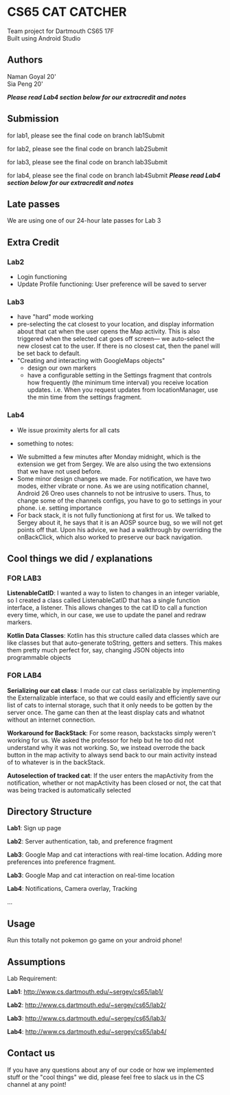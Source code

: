 # CS65 CAT CATCHER

Team project for Dartmouth CS65 17F <br>
Built using Android Studio

## Authors
Naman Goyal 20'<br>
Sia Peng 20'

***Please read Lab4 section below for our extracredit and notes***

## Submission

for lab1, please see the final code on branch lab1Submit

for lab2, please see the final code on branch lab2Submit

for lab3, please see the final code on branch lab3Submit 

for lab4, please see the final code on branch lab4Submit  ***Please read Lab4 section below for our extracredit and notes***

## Late passes

We are using one of our 24-hour late passes for Lab 3

## Extra Credit

### Lab2

- Login functioning
- Update Profile functioning: User preference will be saved to server

### Lab3
- have "hard" mode working
- pre-selecting the cat closest to your location, and display information
	      	about that cat when the user opens the Map activity. This is also
					triggered when the selected cat goes off screen— we auto-select the
					new closest cat to the user. If there is no closest cat, then the
					panel will be set back to default.
- "Creating and interacting with GoogleMaps objects"
    - design our own markers
    - have a configurable setting in the
        Settings fragment that controls how frequently (the minimum
        time interval) you receive location updates. i.e. When you request
        updates from locationManager, use the min time from
        the settings fragment.

### Lab4
- We issue proximity alerts for all cats

* something to notes: 
- We submitted a few minutes after Monday midnight, which is the extension we get from Sergey. We are also using the two extensions that we have not used before.
- Some minor design changes we made. For notification, we have two modes, either vibrate or none. As we are using notification channel, Android 26 Oreo uses channels to not be intrusive to users. Thus, to change some of the channels configs, you have to go to settings in your phone. i.e. setting importance
- For back stack, it is not fully functioniong at first for us. We talked to Sergey about it, he says that it is an AOSP source bug, so we will not get points off that. Upon his advice, we had a walkthrough by overriding the onBackClick, which also worked to preserve our back navigation.

## Cool things we did / explanations

### FOR LAB3
**ListenableCatID**:
I wanted a way to listen to changes in an integer variable, so I created a class
called ListenableCatID that has a single function interface, a listener. This
allows changes to the cat ID to call a function every time, which, in our case,
we use to update the panel and redraw markers.

**Kotlin Data Classes**:
Kotlin has this structure called data classes which are like classes but that
auto-generate toString, getters and setters. This makes them pretty much perfect
for, say, changing JSON objects into programmable objects

### FOR LAB4
**Serializing our cat class**:
I made our cat class serializable by implementing the Externalizable interface,
so that we could easily and efficiently save our list of cats to internal
storage, such that it only needs to be gotten by the server once. The game can
then at the least display cats and  whatnot without an internet connection.

**Workaround for BackStack**:
For some reason, backstacks simply weren't working for us. We asked the
professor for help but he too did not understand why it was not working. So,
we instead overrode the back button in the map activity to always send back
to our main activity instead of to whatever is in the backStack.

**Autoselection of tracked cat**:
If the user enters the mapActivity from the notification, whether or not
mapActivity has been closed or not, the cat that was being tracked is
automatically selected

## Directory Structure

**Lab1**: Sign up page

**Lab2**: Server authentication, tab, and preference fragment

**Lab3**: Google Map and cat interactions with real-time location. Adding more
preferences into preference fragment.

**Lab3**: Google Map and cat interaction on real-time location

**Lab4**: Notifications, Camera overlay, Tracking

...


## Usage

Run this totally not pokemon go game on your android phone!

## Assumptions
Lab Requirement:

**Lab1**: http://www.cs.dartmouth.edu/~sergey/cs65/lab1/

**Lab2**: http://www.cs.dartmouth.edu/~sergey/cs65/lab2/

**Lab3**: http://www.cs.dartmouth.edu/~sergey/cs65/lab3/

**Lab4**: http://www.cs.dartmouth.edu/~sergey/cs65/lab4/

## Contact us
If you have any questions about any of our code or how we implemented stuff
or the "cool things" we did, please feel free to slack us in the CS channel at
any point!
